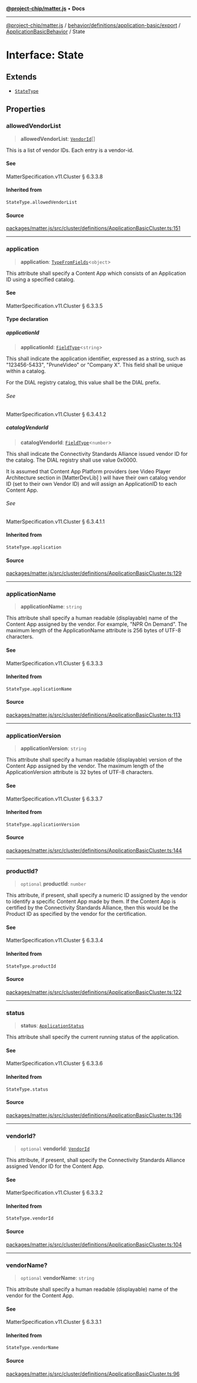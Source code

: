 [**@project-chip/matter.js**](../../../../../../../README.md) • **Docs**

***

[@project-chip/matter.js](../../../../../../../modules.md) / [behavior/definitions/application-basic/export](../../../README.md) / [ApplicationBasicBehavior](../README.md) / State

# Interface: State

## Extends

- [`StateType`](../../../-internal-/README.md#statetype)

## Properties

### allowedVendorList

> **allowedVendorList**: [`VendorId`](../../../../../../../datatype/export/README.md#vendorid)[]

This is a list of vendor IDs. Each entry is a vendor-id.

#### See

MatterSpecification.v11.Cluster § 6.3.3.8

#### Inherited from

`StateType.allowedVendorList`

#### Source

[packages/matter.js/src/cluster/definitions/ApplicationBasicCluster.ts:151](https://github.com/project-chip/matter.js/blob/7a8cbb56b87d4ccf34bec5a9a95ab40a1711324f/packages/matter.js/src/cluster/definitions/ApplicationBasicCluster.ts#L151)

***

### application

> **application**: [`TypeFromFields`](../../../../../../../tlv/export/README.md#typefromfieldsf)\<`object`\>

This attribute shall specify a Content App which consists of an Application ID using a specified catalog.

#### See

MatterSpecification.v11.Cluster § 6.3.3.5

#### Type declaration

##### applicationId

> **applicationId**: [`FieldType`](../../../../../../../tlv/export/interfaces/FieldType.md)\<`string`\>

This shall indicate the application identifier, expressed as a string, such as "123456-5433", "PruneVideo"
or "Company X". This field shall be unique within a catalog.

For the DIAL registry catalog, this value shall be the DIAL prefix.

###### See

MatterSpecification.v11.Cluster § 6.3.4.1.2

##### catalogVendorId

> **catalogVendorId**: [`FieldType`](../../../../../../../tlv/export/interfaces/FieldType.md)\<`number`\>

This shall indicate the Connectivity Standards Alliance issued vendor ID for the catalog. The DIAL registry
shall use value 0x0000.

It is assumed that Content App Platform providers (see Video Player Architecture section in [MatterDevLib] )
will have their own catalog vendor ID (set to their own Vendor ID) and will assign an ApplicationID to each
Content App.

###### See

MatterSpecification.v11.Cluster § 6.3.4.1.1

#### Inherited from

`StateType.application`

#### Source

[packages/matter.js/src/cluster/definitions/ApplicationBasicCluster.ts:129](https://github.com/project-chip/matter.js/blob/7a8cbb56b87d4ccf34bec5a9a95ab40a1711324f/packages/matter.js/src/cluster/definitions/ApplicationBasicCluster.ts#L129)

***

### applicationName

> **applicationName**: `string`

This attribute shall specify a human readable (displayable) name of the Content App assigned by the
vendor. For example, "NPR On Demand". The maximum length of the ApplicationName attribute is 256 bytes
of UTF-8 characters.

#### See

MatterSpecification.v11.Cluster § 6.3.3.3

#### Inherited from

`StateType.applicationName`

#### Source

[packages/matter.js/src/cluster/definitions/ApplicationBasicCluster.ts:113](https://github.com/project-chip/matter.js/blob/7a8cbb56b87d4ccf34bec5a9a95ab40a1711324f/packages/matter.js/src/cluster/definitions/ApplicationBasicCluster.ts#L113)

***

### applicationVersion

> **applicationVersion**: `string`

This attribute shall specify a human readable (displayable) version of the Content App assigned by the
vendor. The maximum length of the ApplicationVersion attribute is 32 bytes of UTF-8 characters.

#### See

MatterSpecification.v11.Cluster § 6.3.3.7

#### Inherited from

`StateType.applicationVersion`

#### Source

[packages/matter.js/src/cluster/definitions/ApplicationBasicCluster.ts:144](https://github.com/project-chip/matter.js/blob/7a8cbb56b87d4ccf34bec5a9a95ab40a1711324f/packages/matter.js/src/cluster/definitions/ApplicationBasicCluster.ts#L144)

***

### productId?

> `optional` **productId**: `number`

This attribute, if present, shall specify a numeric ID assigned by the vendor to identify a specific
Content App made by them. If the Content App is certified by the Connectivity Standards Alliance, then
this would be the Product ID as specified by the vendor for the certification.

#### See

MatterSpecification.v11.Cluster § 6.3.3.4

#### Inherited from

`StateType.productId`

#### Source

[packages/matter.js/src/cluster/definitions/ApplicationBasicCluster.ts:122](https://github.com/project-chip/matter.js/blob/7a8cbb56b87d4ccf34bec5a9a95ab40a1711324f/packages/matter.js/src/cluster/definitions/ApplicationBasicCluster.ts#L122)

***

### status

> **status**: [`ApplicationStatus`](../../../../../../../cluster/export/namespaces/ApplicationBasic/enumerations/ApplicationStatus.md)

This attribute shall specify the current running status of the application.

#### See

MatterSpecification.v11.Cluster § 6.3.3.6

#### Inherited from

`StateType.status`

#### Source

[packages/matter.js/src/cluster/definitions/ApplicationBasicCluster.ts:136](https://github.com/project-chip/matter.js/blob/7a8cbb56b87d4ccf34bec5a9a95ab40a1711324f/packages/matter.js/src/cluster/definitions/ApplicationBasicCluster.ts#L136)

***

### vendorId?

> `optional` **vendorId**: [`VendorId`](../../../../../../../datatype/export/README.md#vendorid)

This attribute, if present, shall specify the Connectivity Standards Alliance assigned Vendor ID for the
Content App.

#### See

MatterSpecification.v11.Cluster § 6.3.3.2

#### Inherited from

`StateType.vendorId`

#### Source

[packages/matter.js/src/cluster/definitions/ApplicationBasicCluster.ts:104](https://github.com/project-chip/matter.js/blob/7a8cbb56b87d4ccf34bec5a9a95ab40a1711324f/packages/matter.js/src/cluster/definitions/ApplicationBasicCluster.ts#L104)

***

### vendorName?

> `optional` **vendorName**: `string`

This attribute shall specify a human readable (displayable) name of the vendor for the Content App.

#### See

MatterSpecification.v11.Cluster § 6.3.3.1

#### Inherited from

`StateType.vendorName`

#### Source

[packages/matter.js/src/cluster/definitions/ApplicationBasicCluster.ts:96](https://github.com/project-chip/matter.js/blob/7a8cbb56b87d4ccf34bec5a9a95ab40a1711324f/packages/matter.js/src/cluster/definitions/ApplicationBasicCluster.ts#L96)

